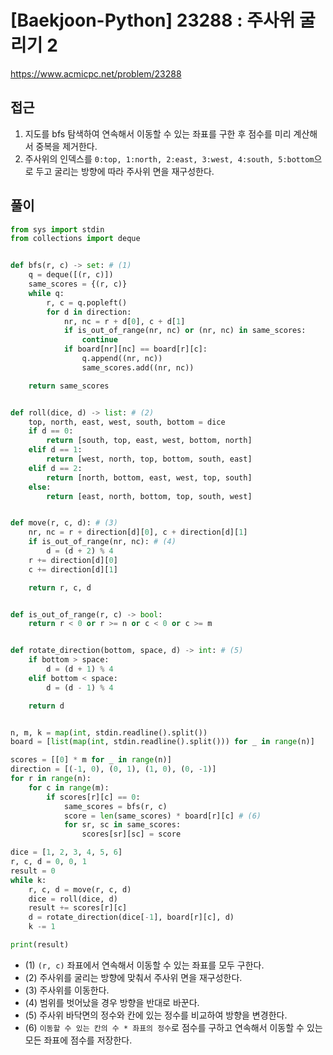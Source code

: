 [Baekjoon-Python] 23288 : 주사위 굴리기 2
=
<https://www.acmicpc.net/problem/23288>


접근
--


1. 지도를 bfs 탐색하여 연속해서 이동할 수 있는 좌표를 구한 후 점수를 미리 계산해서 중복을 제거한다.
2. 주사위의 인덱스를 `0:top, 1:north, 2:east, 3:west, 4:south, 5:bottom`으로 두고 굴리는 방향에 따라 주사위 면을 재구성한다.


풀이
--



```python
from sys import stdin
from collections import deque


def bfs(r, c) -> set: # (1)
    q = deque([(r, c)])
    same_scores = {(r, c)}
    while q:
        r, c = q.popleft()
        for d in direction:
            nr, nc = r + d[0], c + d[1]
            if is_out_of_range(nr, nc) or (nr, nc) in same_scores:
                continue
            if board[nr][nc] == board[r][c]:
                q.append((nr, nc))
                same_scores.add((nr, nc)) 

    return same_scores


def roll(dice, d) -> list: # (2)
    top, north, east, west, south, bottom = dice
    if d == 0:
        return [south, top, east, west, bottom, north]
    elif d == 1:
        return [west, north, top, bottom, south, east]
    elif d == 2:
        return [north, bottom, east, west, top, south]
    else:
        return [east, north, bottom, top, south, west]


def move(r, c, d): # (3)
    nr, nc = r + direction[d][0], c + direction[d][1]
    if is_out_of_range(nr, nc): # (4)
        d = (d + 2) % 4
    r += direction[d][0]
    c += direction[d][1]

    return r, c, d


def is_out_of_range(r, c) -> bool:
    return r < 0 or r >= n or c < 0 or c >= m


def rotate_direction(bottom, space, d) -> int: # (5)
    if bottom > space:
        d = (d + 1) % 4
    elif bottom < space:
        d = (d - 1) % 4

    return d


n, m, k = map(int, stdin.readline().split())
board = [list(map(int, stdin.readline().split())) for _ in range(n)]

scores = [[0] * m for _ in range(n)]
direction = [(-1, 0), (0, 1), (1, 0), (0, -1)]
for r in range(n):
    for c in range(m):
        if scores[r][c] == 0:
            same_scores = bfs(r, c)
            score = len(same_scores) * board[r][c] # (6)
            for sr, sc in same_scores:
                scores[sr][sc] = score

dice = [1, 2, 3, 4, 5, 6]
r, c, d = 0, 0, 1
result = 0
while k:
    r, c, d = move(r, c, d)
    dice = roll(dice, d)
    result += scores[r][c]
    d = rotate_direction(dice[-1], board[r][c], d)
    k -= 1

print(result)
```


* (1) `(r, c)` 좌표에서 연속해서 이동할 수 있는 좌표를 모두 구한다.
* (2) 주사위를 굴리는 방향에 맞춰서 주사위 면을 재구성한다.
* (3) 주사위를 이동한다.
* (4) 범위를 벗어났을 경우 방향을 반대로 바꾼다.
* (5) 주사위 바닥면의 정수와 칸에 있는 정수를 비교하여 방향을 변경한다.
* (6) `이동할 수 있는 칸의 수 * 좌표의 정수`로 점수를 구하고 연속해서 이동할 수 있는 모든 좌표에 점수를 저장한다.
